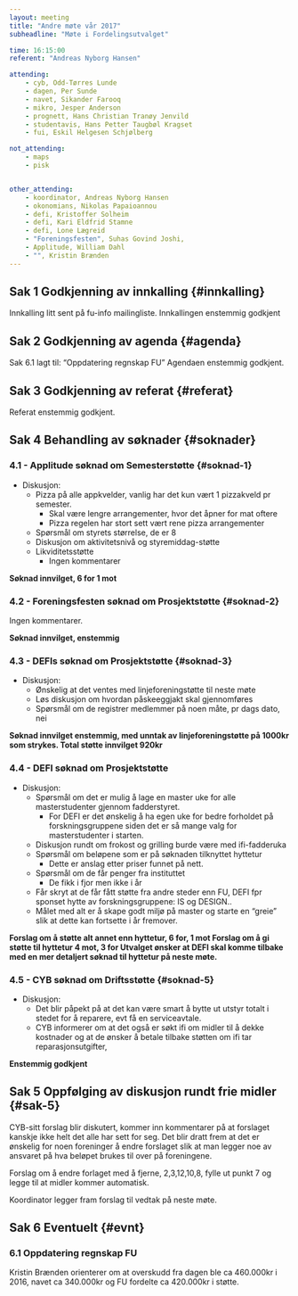 ```yaml
---
layout: meeting
title: "Andre møte vår 2017"
subheadline: "Møte i Fordelingsutvalget"

time: 16:15:00
referent: "Andreas Nyborg Hansen"

attending:
    - cyb, Odd-Tørres Lunde
    - dagen, Per Sunde
    - navet, Sikander Farooq
    - mikro, Jesper Anderson
    - prognett, Hans Christian Tranøy Jenvild
    - studentavis, Hans Petter Taugbøl Kragset
    - fui, Eskil Helgesen Schjølberg

not_attending:
    - maps
    - pisk


other_attending:
    - koordinator, Andreas Nyborg Hansen
    - okonomians, Nikolas Papaioannou
    - defi, Kristoffer Solheim
    - defi, Kari Eldfrid Stamne
    - defi, Lone Lægreid
    - "Foreningsfesten", Suhas Govind Joshi,
    - Applitude, William Dahl
    - "", Kristin Brænden
---
```


## Sak 1 Godkjenning av innkalling {#innkalling}
Innkalling litt sent på fu-info mailingliste.
Innkallingen enstemmig godkjent

## Sak 2 Godkjenning av agenda {#agenda}
Sak 6.1 lagt til: “Oppdatering regnskap FU”
Agendaen enstemmig godkjent.

## Sak 3 Godkjenning av referat {#referat}
Referat enstemmig godkjent.


## Sak 4 Behandling av søknader {#soknader}

### 4.1 - Applitude søknad om Semesterstøtte {#soknad-1}
- Diskusjon:
    - Pizza på alle appkvelder, vanlig har det kun vært 1 pizzakveld pr semester.
        - Skal være lengre arrangementer, hvor det åpner for mat oftere
        - Pizza regelen har stort sett vært rene pizza arrangementer
    - Spørsmål om styrets størrelse, de er 8
    - Diskusjon om aktivitetsnivå og styremiddag-støtte
    - Likviditetsstøtte
        - Ingen kommentarer

**Søknad innvilget, 6 for 1 mot**

### 4.2 - Foreningsfesten søknad om Prosjektstøtte {#soknad-2}
Ingen kommentarer.

**Søknad innvilget, enstemmig**


### 4.3 - DEFIs søknad om Prosjektstøtte {#soknad-3}
- Diskusjon:
    - Ønskelig at det ventes med linjeforeningstøtte til neste møte
    - Løs diskusjon om hvordan påskeeggjakt skal gjennomføres
    - Spørsmål om de registrer medlemmer på noen måte, pr dags dato, nei

**Søknad innvilget enstemmig, med unntak av linjeforeningstøtte på 1000kr som strykes. Total støtte innvilget 920kr**

### 4.4 - DEFI søknad om Prosjektstøtte
- Diskusjon:
    - Spørsmål om det er mulig å lage en master uke for alle masterstudenter gjennom fadderstyret.
        - For DEFI  er det ønskelig å ha egen uke for bedre forholdet på forskningsgruppene siden det er så mange valg for masterstudenter i starten.
    - Diskusjon rundt om frokost og grilling burde være med ifi-fadderuka
    - Spørsmål om beløpene som er på søknaden tilknyttet hyttetur
        - Dette er anslag etter priser funnet på nett.
    - Spørsmål om de får penger fra instituttet
        - De fikk i fjor men ikke i år
    - Får skryt at de får fått støtte fra andre steder enn FU, DEFI fpr sponset hytte av forskningsgruppene: IS og DESIGN..
    - Målet med alt er å skape godt miljø på master og starte en “greie” slik at dette kan fortsette i år fremover.

**Forslag om å støtte alt annet enn hyttetur, 6 for, 1 mot
Forslag om å gi støtte til hyttetur 4 mot, 3 for
Utvalget ønsker at DEFI skal komme tilbake med en mer detaljert søknad til hyttetur på neste møte.**

### 4.5 - CYB søknad om Driftsstøtte {#soknad-5}
- Diskusjon:
    - Det blir påpekt på at det kan være smart å bytte ut utstyr totalt i stedet for å reparere, evt få en serviceavtale.
    - CYB informerer om at det også er søkt ifi om midler til å dekke kostnader og at de ønsker å betale tilbake støtten om ifi tar reparasjonsutgifter,

**Enstemmig godkjent**

## Sak 5 Oppfølging av diskusjon rundt frie midler {#sak-5}

CYB-sitt forslag blir diskutert, kommer inn kommentarer på at forslaget kanskje ikke helt det alle har sett for seg. Det blir dratt frem at det er ønskelig for noen foreninger å endre forslaget slik at man legger noe av ansvaret på hva beløpet brukes til over på foreningene.

Forslag om å endre forlaget med å fjerne, 2,3,12,10,8, fylle ut punkt 7 og legge til at midler kommer automatisk.

Koordinator legger fram forslag til vedtak på neste møte.

## Sak 6 Eventuelt {#evnt}
### 6.1    Oppdatering regnskap FU
Kristin Brænden orienterer om at overskudd fra dagen ble ca 460.000kr i 2016, navet ca 340.000kr og FU fordelte ca 420.000kr i støtte.
